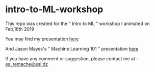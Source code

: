 # intro-to-ML-workshop
This repo was created for the " Intro to ML " workshop I animated on Feb,16th 2019

You may find my presentation [here](https://drive.google.com/open?id=1gAz-sUAKUDvnwCATr_azcTwV4ac_TtJP1snVdVQplNk)

And Jason Mayes's " Machine Learning 101 " presentation [here](https://docs.google.com/presentation/d/1kSuQyW5DTnkVaZEjGYCkfOxvzCqGEFzWBy4e9Uedd9k)

If you have any comment or suggestion, please contact me at : ea_remache@esi.dz